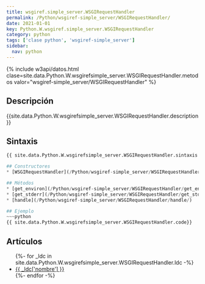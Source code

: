 ```yaml
---
title: wsgiref.simple_server.WSGIRequestHandler
permalink: /Python/wsgiref-simple_server/WSGIRequestHandler/
date: 2021-01-01
key: Python.W.wsgiref.simple_server.WSGIRequestHandler
category: python
tags: ['clase python', 'wsgiref-simple_server']
sidebar: 
  nav: python
---
```


{% include w3api/datos.html clase=site.data.Python.W.wsgirefsimple_server.WSGIRequestHandler.metodos valor="wsgiref-simple_server/WSGIRequestHandler" %}

## Descripción
{{site.data.Python.W.wsgirefsimple_server.WSGIRequestHandler.description }}

## Sintaxis
~~~python
{{ site.data.Python.W.wsgirefsimple_server.WSGIRequestHandler.sintaxis }}~~~

## Constructores
* [WSGIRequestHandler](/Python/wsgiref-simple_server/WSGIRequestHandler/WSGIRequestHandler/)

## Métodos
* [get_environ](/Python/wsgiref-simple_server/WSGIRequestHandler/get_environ/)
* [get_stderr](/Python/wsgiref-simple_server/WSGIRequestHandler/get_stderr/)
* [handle](/Python/wsgiref-simple_server/WSGIRequestHandler/handle/)

## Ejemplo
~~~python
{{ site.data.Python.W.wsgirefsimple_server.WSGIRequestHandler.code}}
~~~

## Artículos
<ul>
{%- for _ldc in site.data.Python.W.wsgirefsimple_server.WSGIRequestHandler.ldc -%}
   <li>
       <a href="{{_ldc['url'] }}">{{ _ldc['nombre'] }}</a>
   </li>
{%- endfor -%}
</ul>
